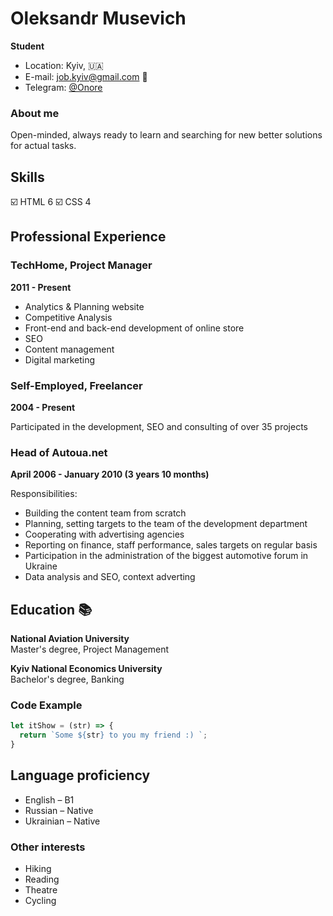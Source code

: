 Oleksandr Musevich
=
**Student**

- Location: Kyiv, :ukraine:
- E-mail: job.kyiv@gmail.com :e-mail:
- Telegram: [@Onore](https://t.me/deOnore)

### About me
Open-minded, always ready to learn and searching for new better solutions for actual tasks.

## Skills
:ballot_box_with_check: HTML 6
:ballot_box_with_check: CSS 4

## Professional Experience
### TechHome, Project Manager
**2011 - Present**
- Analytics & Planning website
- Competitive Analysis
- Front-end and back-end development of online store
- SEO
- Content management
- Digital marketing

### Self-Employed, **Freelancer**
**2004 - Present** 

Participated in the development, SEO and consulting of over 35 projects

### Head of Autoua.net
**April 2006 - January 2010 (3 years 10 months)**

Responsibilities:
- Building the content team from scratch
- Planning, setting targets to the team of the development department
- Cooperating with advertising agencies
- Reporting on finance, staff performance, sales targets on regular basis
- Participation in the administration of the biggest automotive forum in Ukraine
- Data analysis and SEO, context adverting

## Education :books:
**National Aviation University**  
Master's degree, Project Management

**Kyiv National Economics University**  
Bachelor's degree, Banking


### Code Example
```js
let itShow = (str) => {
  return `Some ${str} to you my friend :) `;
}
```

## Language proficiency
- English – B1
- Russian – Native
- Ukrainian – Native

### Other interests
- Hiking 
- Reading
- Theatre
- Cycling
